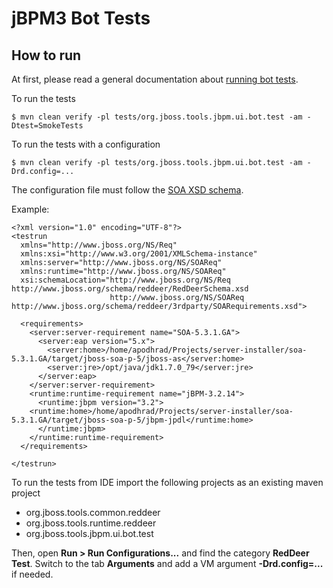 # jBPM3 Bot Tests

## How to run

At first, please read a general documentation about [running bot tests](../../README.md).

To run the tests

    $ mvn clean verify -pl tests/org.jboss.tools.jbpm.ui.bot.test -am -Dtest=SmokeTests

To run the tests with a configuration

    $ mvn clean verify -pl tests/org.jboss.tools.jbpm.ui.bot.test -am -Drd.config=...

The configuration file must follow the [SOA XSD schema](http://www.jboss.org/schema/reddeer/3rdparty/SOARequirements.xsd).

Example:
```
<?xml version="1.0" encoding="UTF-8"?>
<testrun
  xmlns="http://www.jboss.org/NS/Req"
  xmlns:xsi="http://www.w3.org/2001/XMLSchema-instance"
  xmlns:server="http://www.jboss.org/NS/SOAReq"
  xmlns:runtime="http://www.jboss.org/NS/SOAReq"
  xsi:schemaLocation="http://www.jboss.org/NS/Req	http://www.jboss.org/schema/reddeer/RedDeerSchema.xsd
                      http://www.jboss.org/NS/SOAReq	http://www.jboss.org/schema/reddeer/3rdparty/SOARequirements.xsd">

  <requirements>
    <server:server-requirement name="SOA-5.3.1.GA">
      <server:eap version="5.x">
        <server:home>/home/apodhrad/Projects/server-installer/soa-5.3.1.GA/target/jboss-soa-p-5/jboss-as</server:home>
        <server:jre>/opt/java/jdk1.7.0_79</server:jre>
      </server:eap>
    </server:server-requirement>
    <runtime:runtime-requirement name="jBPM-3.2.14">
      <runtime:jbpm version="3.2">
	<runtime:home>/home/apodhrad/Projects/server-installer/soa-5.3.1.GA/target/jboss-soa-p-5/jbpm-jpdl</runtime:home>
      </runtime:jbpm>
    </runtime:runtime-requirement>
  </requirements>

</testrun>
```

To run the tests from IDE import the following projects as an existing maven project
- org.jboss.tools.common.reddeer
- org.jboss.tools.runtime.reddeer
- org.jboss.tools.jbpm.ui.bot.test

Then, open **Run > Run Configurations...** and find the category **RedDeer Test**. Switch to the tab **Arguments** and add a VM argument **-Drd.config=...** if needed.
